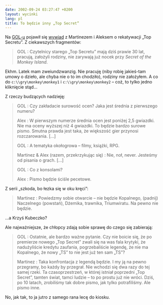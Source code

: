 ```yaml
---
date: 2002-09-24 03:27:47 +0200
layout: wycinki
lang: pl
title: To będzie inny „Top Secret”
---
```


Na [GOL-u](http://www.gry-online.pl/ 'Gry OnLine') pojawił się [wywiad](http://www.gry-online.pl/s018.asp?ID=100 'To będzie inny „Top Secret”') z Martinezem i Aleksem o rekatywacji „Top Secretu”. Z ciekawszych fragmentów:

> GOL
> : Czytelnicy starego „Top Secretu” mają dziś prawie 30 lat, pracują, założyli rodziny, nie zarywają już nocek przy <cite>Secret of the Monkey Island</cite>.

Ekhm. Latek mam zweiundzwanzig. Nie pracuję (niby robię jakieś-tam umowy o dzieło, ale chyba nie o to im chodziło), rodziny nie założyłem. A co do `c:\\gry\monkey\monkey1` i `c:\\gry\monkey\monkey2` – coż, to tylko jedno kliknięcie stąd…

Z rzeczy budzących nadzieję:

> GOL
> : Czy zakładacie surowość ocen? Jaka jest średnia z pierwszego numeru?
>
> Alex
> : W pierwszym numerze średnia ocen jest poniżej 2,5 gwiazdki. Nie ma oceny wyższej niż 4 gwiazdki. To będzie bardzo surowe pismo. Smutna prawda jest taka, że większość gier przynosi rozczarowania. […]
>
> GOL
> : A tematyka okołogrowa – filmy, książki, RPG.
>
> Martinez & Alex (razem, przekrzykując się)
> : Nie, noł, never. Jesteśmy od pisania o grach. […]
>
> GOL
> : Co z konsolami?
>
> Alex
> : Pismo będzie ściśle pecetowe.

Z serii „szkoda, bo łezka się w oku kręci”:

> Martinez
> : Powiedzmy sobie otwarcie – nie będzie Kopalnego, (padnij) Naczelnego (powstań), Dżemika, trawnika, Triumwiratu. Na pewno nie będzie.

…a Krzyś Kubeczko?

Ale najważniejsze, że chłopcy zdają sobie sprawę do czego się zabierają:

> GOL
> : Ostatnie, ale bardzo ważne pytanie. Czy nie boicie się, że po premierze nowego „Top Secret” zwali się na was fala krytyki, że nadużyliście kredytu zaufania, pogrzebaliście legendę, że nie ma Kopalnego, że nowy „TS” to nie jest już ten sam „TS”?
>
> Martinez
> : Taka konfrontacja z legendą będzie. I my ją na pewno przegramy, bo każdy by przegrał. Nie wchodzi się dwa razy do tej samej rzeki. Ta czasoprzestrzeń, w której istniał poprzedni „Top Secret”, tamten świat, tamci ludzie – to po prostu już nie wróci. Dziś, po 10 latach, zrobiliśmy tak dobre pismo, jak tylko potrafiliśmy. Ale pismo inne.

No, jak tak, to ja jutro z samego rana lecę do kiosku.
